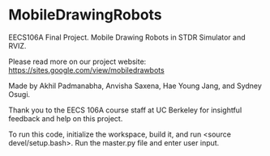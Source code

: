 # MobileDrawingRobots
EECS106A Final Project. Mobile Drawing Robots in STDR Simulator and RVIZ. 

Please read more on our project website: https://sites.google.com/view/mobiledrawbots

Made by Akhil Padmanabha, Anvisha Saxena, Hae Young Jang, and Sydney Osugi.

Thank you to the EECS 106A course staff at UC Berkeley for insightful feedback and help on this project. 

To run this code, initialize the workspace, build it, and run <source devel/setup.bash>. Run the master.py file and enter user input.  

